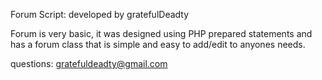 Forum Script: developed by gratefulDeadty

Forum is very basic, it was designed using PHP prepared statements and has a forum class that is simple and easy to add/edit to anyones needs.

questions: gratefuldeadty@gmail.com

